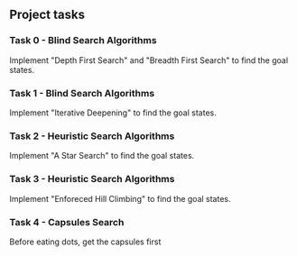## Project tasks

### Task 0 - Blind Search Algorithms
Implement "Depth First Search" and "Breadth First Search" to find the goal states.

### Task 1 - Blind Search Algorithms
Implement "Iterative Deepening" to find the goal states.

### Task 2 - Heuristic Search Algorithms
Implement "A Star Search" to find the goal states.

### Task 3 - Heuristic Search Algorithms
Implement "Enforeced Hill Climbing" to find the goal states.

### Task 4 - Capsules Search
Before eating dots, get the capsules first
